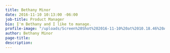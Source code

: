 ```yaml
---
title: Bethany Minor
date: 2016-11-10 10:13:00 -06:00
job-title: Product Manager
bio: I'm Bethany and I like to manage.
profile-image: "/uploads/Screen%20Shot%202016-11-10%20at%2010.18.46%20AM.png"
author: Bethany Minor
page-title: 
description: 
---
```


